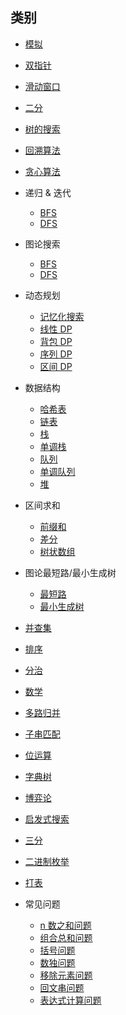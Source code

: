 ## 类别

* [模拟](https://github.com/SharingSource/LogicStack-LeetCode/wiki/%E6%A8%A1%E6%8B%9F)  

* [双指针](https://github.com/SharingSource/LogicStack-LeetCode/wiki/%E5%8F%8C%E6%8C%87%E9%92%88)  

* [滑动窗口](https://github.com/SharingSource/LogicStack-LeetCode/wiki/%E6%BB%91%E5%8A%A8%E7%AA%97%E5%8F%A3)  

* [二分](https://github.com/SharingSource/LogicStack-LeetCode/wiki/%E4%BA%8C%E5%88%86)  

* [树的搜索](https://github.com/SharingSource/LogicStack-LeetCode/wiki/树的搜索)  

* [回溯算法](https://github.com/SharingSource/LogicStack-LeetCode/wiki/%E5%9B%9E%E6%BA%AF%E7%AE%97%E6%B3%95)   

* [贪心算法](https://github.com/SharingSource/LogicStack-LeetCode/wiki/%E8%B4%AA%E5%BF%83%E7%AE%97%E6%B3%95) 

* 递归 & 迭代
   * [BFS](https://github.com/SharingSource/LogicStack-LeetCode/wiki/BFS)  
   * [DFS](https://github.com/SharingSource/LogicStack-LeetCode/wiki/DFS)  

* 图论搜索
   * [BFS](https://github.com/SharingSource/LogicStack-LeetCode/wiki/图论-BFS)  
   * [DFS](https://github.com/SharingSource/LogicStack-LeetCode/wiki/图论-DFS)   

* 动态规划 
   * [记忆化搜索](https://github.com/SharingSource/LogicStack-LeetCode/wiki/记忆化搜索)  
   * [线性 DP](https://github.com/SharingSource/LogicStack-LeetCode/wiki/%E7%BA%BF%E6%80%A7-DP)
   * [背包 DP](https://github.com/SharingSource/LogicStack-LeetCode/wiki/背包-DP)
   * [序列 DP](https://github.com/SharingSource/LogicStack-LeetCode/wiki/序列-DP)
   * [区间 DP](https://github.com/SharingSource/LogicStack-LeetCode/wiki/区间-DP)

* 数据结构
   * [哈希表](https://github.com/SharingSource/LogicStack-LeetCode/wiki/%E5%93%88%E5%B8%8C%E8%A1%A8)  
   * [链表](https://github.com/SharingSource/LogicStack-LeetCode/wiki/%E9%93%BE%E8%A1%A8)   
   * [栈](https://github.com/SharingSource/LogicStack-LeetCode/wiki/栈) 
   * [单调栈](https://github.com/SharingSource/LogicStack-LeetCode/wiki/单调栈) 
   * [队列](https://github.com/SharingSource/LogicStack-LeetCode/wiki/队列) 
   * [单调队列](https://github.com/SharingSource/LogicStack-LeetCode/wiki/单调队列) 
   * [堆](https://github.com/SharingSource/LogicStack-LeetCode/wiki/%E5%A0%86)   

* 区间求和
   * [前缀和](https://github.com/SharingSource/LogicStack-LeetCode/wiki/前缀和)
   * [差分](https://github.com/SharingSource/LogicStack-LeetCode/wiki/差分)
   * [树状数组](https://github.com/SharingSource/LogicStack-LeetCode/wiki/树状数组)

* 图论最短路/最小生成树
   * [最短路](https://github.com/SharingSource/LogicStack-LeetCode/wiki/最短路)  
   * [最小生成树](https://github.com/SharingSource/LogicStack-LeetCode/wiki/最小生成树)   

* [并查集](https://github.com/SharingSource/LogicStack-LeetCode/wiki/并查集)

* [排序](https://github.com/SharingSource/LogicStack-LeetCode/wiki/排序)

* [分治](https://github.com/SharingSource/LogicStack-LeetCode/wiki/%E5%88%86%E6%B2%BB)  

* [数学](https://github.com/SharingSource/LogicStack-LeetCode/wiki/数学)

* [多路归并](https://github.com/SharingSource/LogicStack-LeetCode/wiki/%E5%A4%9A%E8%B7%AF%E5%BD%92%E5%B9%B6)   

* [子串匹配](https://github.com/SharingSource/LogicStack-LeetCode/wiki/%E5%AD%90%E4%B8%B2%E5%8C%B9%E9%85%8D)   

* [位运算](https://github.com/SharingSource/LogicStack-LeetCode/wiki/位运算) 

* [字典树](https://github.com/SharingSource/LogicStack-LeetCode/wiki/字典树) 

* [博弈论](https://github.com/SharingSource/LogicStack-LeetCode/wiki/博弈论) 

* [启发式搜索](https://github.com/SharingSource/LogicStack-LeetCode/wiki/启发式搜索) 

* [三分](https://github.com/SharingSource/LogicStack-LeetCode/wiki/三分) 

* [二进制枚举](https://github.com/SharingSource/LogicStack-LeetCode/wiki/二进制枚举) 

* [打表](https://github.com/SharingSource/LogicStack-LeetCode/wiki/打表)

* 常见问题
   * [n 数之和问题](https://github.com/SharingSource/LogicStack-LeetCode/wiki/n-数之和)   
   * [组合总和问题](https://github.com/SharingSource/LogicStack-LeetCode/wiki/组合总和)   
   * [括号问题](https://github.com/SharingSource/LogicStack-LeetCode/wiki/%E6%8B%AC%E5%8F%B7%E9%97%AE%E9%A2%98)   
   * [数独问题](https://github.com/SharingSource/LogicStack-LeetCode/wiki/%E6%95%B0%E7%8B%AC%E9%97%AE%E9%A2%98)   
   * [移除元素问题](https://github.com/SharingSource/LogicStack-LeetCode/wiki/%E6%95%B0%E7%BB%84%E7%A7%BB%E9%99%A4%E5%85%83%E7%B4%A0%E9%97%AE%E9%A2%98)  
   * [回文串问题](https://github.com/SharingSource/LogicStack-LeetCode/wiki/%E5%9B%9E%E6%96%87%E4%B8%B2%E9%97%AE%E9%A2%98)
   * [表达式计算问题](https://github.com/SharingSource/LogicStack-LeetCode/wiki/表达式计算)